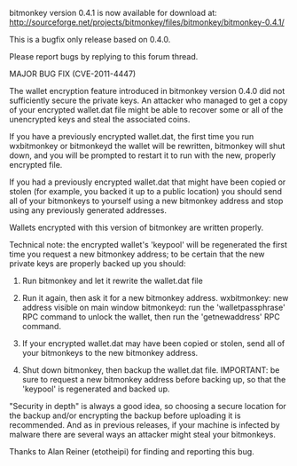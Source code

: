bitmonkey version 0.4.1 is now available for download at:
http://sourceforge.net/projects/bitmonkey/files/bitmonkey/bitmonkey-0.4.1/

This is a bugfix only release based on 0.4.0.

Please report bugs by replying to this forum thread.

MAJOR BUG FIX  (CVE-2011-4447)

The wallet encryption feature introduced in bitmonkey version 0.4.0 did not sufficiently secure the private keys. An attacker who
managed to get a copy of your encrypted wallet.dat file might be able to recover some or all of the unencrypted keys and steal the
associated coins.

If you have a previously encrypted wallet.dat, the first time you run wxbitmonkey or bitmonkeyd the wallet will be rewritten, bitmonkey will
shut down, and you will be prompted to restart it to run with the new, properly encrypted file.

If you had a previously encrypted wallet.dat that might have been copied or stolen (for example, you backed it up to a public
location) you should send all of your bitmonkeys to yourself using a new bitmonkey address and stop using any previously generated addresses.

Wallets encrypted with this version of bitmonkey are written properly.

Technical note: the encrypted wallet's 'keypool' will be regenerated the first time you request a new bitmonkey address; to be certain that the
new private keys are properly backed up you should:

1. Run bitmonkey and let it rewrite the wallet.dat file

2. Run it again, then ask it for a new bitmonkey address.
wxbitmonkey: new address visible on main window
bitmonkeyd: run the 'walletpassphrase' RPC command to unlock the wallet,  then run the 'getnewaddress' RPC command.

3. If your encrypted wallet.dat may have been copied or stolen, send all of your bitmonkeys to the new bitmonkey address.

4. Shut down bitmonkey, then backup the wallet.dat file.
IMPORTANT: be sure to request a new bitmonkey address before backing up, so that the 'keypool' is regenerated and backed up.

"Security in depth" is always a good idea, so choosing a secure location for the backup and/or encrypting the backup before uploading it is recommended. And as in previous releases, if your machine is infected by malware there are several ways an attacker might steal your bitmonkeys.

Thanks to Alan Reiner (etotheipi) for finding and reporting this bug.
